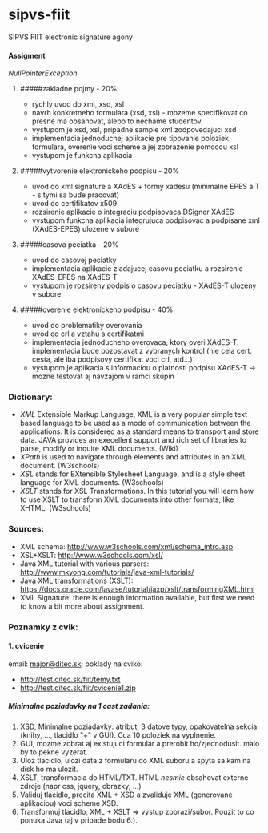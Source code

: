 # sipvs-fiit
SIPVS FIIT electronic signature agony
#### Assigment
_NullPointerException_
1. #####zakladne pojmy - 20%
	- rychly uvod do xml, xsd, xsl
	- navrh konkretneho formulara (xsd, xsl) - mozeme specifikovat co presne ma obsahovat, alebo to nechame studentov.
	- vystupom je xsd, xsl, pripadne sample xml zodpovedajuci xsd
	- implementacia jednoduchej aplikacie pre tipovanie poloziek formulara, overenie voci scheme a jej zobrazenie pomocou xsl
	- vystupom je funkcna aplikacia

2. #####vytvorenie elektronickeho podpisu - 20%
	- uvod do xml signature a XAdES + formy xadesu (minimalne EPES a T - s tymi sa bude pracovat)
	- uvod do certifikatov x509
	- rozsirenie aplikacie o integraciu podpisovaca DSigner XAdES
	- vystupom funkcna aplikacia integrujuca podpisovac a podpisane xml (XAdES-EPES) ulozene v subore

3. #####casova peciatka - 20%
	- uvod do casovej peciatky
	- implementacia aplikacie ziadajucej casovu peciatku a rozsirenie XAdES-EPES na XAdES-T
	- vystupom je rozsireny podpis o casovu peciatku - XAdES-T ulozeny v subore

4. #####overenie elektronickeho podpisu - 40%
	- uvod do problematiky overovania
	- uvod co crl a vztahu s certifikatmi
	- implementacia jednoducheho overovaca, ktory overi XAdES-T. implementacia bude pozostavat z vybranych kontrol (nie cela cert. cesta, ale iba podpisovy certifikat voci crl, atd...)
	- vystupom je aplikacia s informaciou o platnosti podpisu XAdES-T -> mozne testovat aj navzajom v ramci skupin

### Dictionary:
* *XML* Extensible Markup Language, XML is a very popular simple text based language to be used as a mode of communication between the applications. It is considered as a standard means to transport and store data. JAVA provides an execellent support and rich set of libraries to parse, modify or inquire XML documents. (Wiki)
* *XPath* is used to navigate through elements and attributes in an XML document. (W3schools)
* *XSL* stands for EXtensible Stylesheet Language, and is a style sheet language for XML documents. (W3schools)
* *XSLT* stands for XSL Transformations. In this tutorial you will learn how to use XSLT to transform XML documents into other formats, like XHTML. (W3schools)

### Sources:
* XML schema: http://www.w3schools.com/xml/schema_intro.asp
* XSL+XSLT: http://www.w3schools.com/xsl/
* Java XML tutorial with various parsers: http://www.mkyong.com/tutorials/java-xml-tutorials/
* Java XML transformations (XSLT): https://docs.oracle.com/javase/tutorial/jaxp/xslt/transformingXML.html
* XML Signature: there is enough information available, but first we need to know a bit more about assignment.

### Poznamky z cvik:
#### 1. cvicenie
email: major@ditec.sk; poklady na cviko:
* http://test.ditec.sk/fiit/temy.txt
* http://test.ditec.sk/fiit/cvicenie1.zip
##### Minimalne poziadavky na 1 cast zadania:
1. XSD, Minimalne poziadavky: atribut, 3 datove typy, opakovatelna sekcia (knihy, …, tlacidlo "+" v GUI). Cca 10 poloziek na vyplnenie.
2. GUI, mozme zobrat aj existujuci formular a prerobit ho/zjednodusit. malo by to pekne vyzerat.
3. Uloz tlacidlo, ulozi data z formularu do XML suboru a spyta sa kam na disk ho ma ulozit.
4. XSLT, transformacia do HTML/TXT. HTML _nesmie_ obsahovat externe zdroje (napr css, jquery, obrazky, ...)
5. Validuj tlacidlo, precita XML + XSD a zvaliduje XML (generovane aplikaciou) voci scheme XSD.
6. Transformuj tlacidlo, XML + XSLT => vystup zobrazi/subor. Pouzit to co ponuka Java (aj v pripade bodu 6.).
